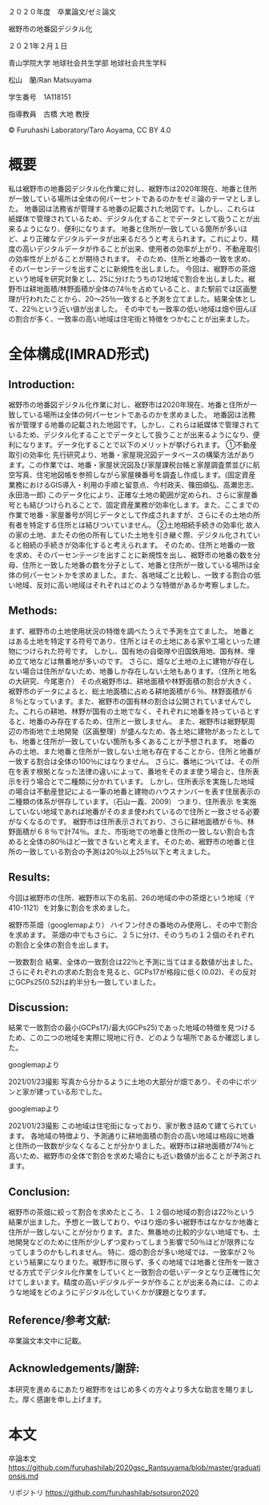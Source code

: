 ２０２０年度　卒業論文/ゼミ論文





裾野市の地番図デジタル化









２０２1年２月１日


青山学院大学 地球社会共生学部 地球社会共生学科

松山　蘭/Ran Matsuyama

学生番号　1A118151


指導教員　古橋 大地 教授


© Furuhashi Laboratory/Taro Aoyama, CC BY 4.0

# 概要
私は裾野市の地番図デジタル化作業に対し、裾野市は2020年現在、地番と住所が一致している場所は全体の何パーセントであるのかをゼミ論のテーマとしました。
地番図は法務省が管理する地番の記載された地図です。しかし、これらは紙媒体で管理されているため、デジタル化することでデータとして扱うことが出来るようになり、便利になります。
地番と住所が一致している箇所が多いほど、より正確なデジタルデータが出来るだろうと考えられます。これにより、精度の高いデジタルデータが作ることが出来、使用者の効率が上がり、不動産取引の効率性が上がることが期待されます。
そのため、住所と地番の一致を求め、そのパーセンテージを出すことに新規性を出しました。
今回は、裾野市の茶畑という地域を研究対象とし、25に分けたうちの12地域で割合を出しました。裾野市は耕地面積/林野面積が全体の74％を占めていること、また駅前では区画整理が行われたことから、20～25％一致すると予測を立てました。結果全体として、22％という近い値が出ました。
その中でも一致率の低い地域は畑や田んぼの割合が多く、一致率の高い地域は住宅街と特徴をつかむことが出来ました。



# 全体構成(IMRAD形式)

## Introduction:
裾野市の地番図デジタル化作業に対し、裾野市は2020年現在、地番と住所が一致している場所は全体の何パーセントであるのかを求めました。
地番図は法務省が管理する地番の記載された地図です。しかし、これらは紙媒体で管理されているため、デジタル化することでデータとして扱うことが出来るようになり、便利になります。データ化することで以下のメリットが挙げられます。
①不動産取引の効率化
先行研究より、地番・家屋現況図データベースの構築方法があります。この作業では、地番・家屋状況図及び家屋課税台帳と家屋調査票並びに航空写真、住宅地図帳を参照しながら家屋棟番号を調査し作成します。(固定資産業務におけるGIS導入・利用の手順と留意点、今村政夫、篠田順弘、高瀬忠志、永田浩一郎)
このデータ化により、正確な土地の範囲が定められ、さらに家屋番号とも結びつけられることで、固定資産業務が効率化します。また、ここまでの作業で地番・家屋番号が同じデータとして作成されますが、さらにその土地の所有者を特定する住所とは結びついていません。
②土地相続手続きの効率化
故人の家の土地、またその他の所有していた土地を引き継ぐ際、デジタル化されていると相続の手続きが効率化すると考えられます。
そのため、住所と地番の一致を求め、そのパーセンテージを出すことに新規性を出し、裾野市の地番の数を分母、住所と一致した地番の数を分子として、地番と住所が一致している場所は全体の何パーセントかを求めました。また、各地域ごと比較し、一致する割合の低い地域、反対に高い地域はそれぞれはどのような特徴があるか考察しました。
## Methods:
まず、裾野市の土地使用状況の特徴を調べたうえで予測を立てました。
地番とはある土地を特定する符号であり、住所とはその土地にある家や工場といった建物につけられた符号です。
しかし、国有地の自衛隊や旧国鉄用地、国有林、埋め立て地などは無番地が多いのです。
さらに、畑など土地の上に建物が存在しない場合は住所がないため、地番しか存在しない土地もあります。（住所と地名の大研究、今尾恵介）
その点裾野市は、耕地面積や林野面積の割合が大きく、裾野市のデータによると、総土地面積に占める耕地面積が６％、林野面積が６８％となっています。また、裾野市の国有林の割合は公開されていませんでした。これらの耕地、林野が国有の土地でなく、それぞれに地番を持っているとすると、地番のみ存在するため、住所と一致しません。
また、裾野市は裾野駅周辺の市街地で土地開発（区画整理）が盛んなため、各土地に建物があったとしても、地番と住所が一致していない箇所も多くあることが予想されます。
地番のみの土地、また地番と住所が一致しない土地も存在することから、住所と地番が一致する割合は全体の100％にはなりません。
さらに、番地については、その所在を表す根拠となった法律の違いによって、番地をそのまま使う場合と、住所表示を行う場合とで二種類に分かれています。
しかし、住所表示を実施した地域の場合は不動産登記による一筆の地番と建物のハウスナンバーを表す住居表示の二種類の体系が併存しています。（石山一義、2009）
つまり、住所表示 を実施していない地域であれば地番がそのまま使われているので住所と一致させる必要がなくなるのです。
裾野市は住所表示されており、さらに耕地面積が６％、林野面積が６８％で計74％。また、市街地での地番と住所の一致しない割合も含めると全体の80％ほど一致できないと考えます。そのため、裾野市の地番と住所の一致している割合の予測は20％以上25％以下と考えました。

## Results:
今回は裾野市の住所、裾野市以下の名前、26の地域の中の茶畑という地域（〒410-1121）を対象に割合を求めました。

裾野市茶畑（googlemapより）
ハイフン付きの番地のみ使用し、その中で割合を求めます。
茶畑の中でもさらに、２５に分け、そのうちの１２個のそれぞれの割合と全体の割合を出します。

一致数割合
結果、全体の一致割合は22％と予測に当てはまる数値が出ました。
さらにそれぞれの求めた割合を見ると、GCPs17が格段に低く(0.02)、その反対にGCPs25(0.52)は約半分も一致していました。


## Discussion:
結果で一致割合の最小(GCPs17)/最大(GCPs25)であった地域の特徴を見つけるため、この二つの地域を実際に現地に行き、どのような場所であるか確認しました。
<GCPs17>

googlemapより

2021/01/23撮影
写真から分かるように土地の大部分が畑であり、その中にポツンと家が建っている形でした。
<GCPs25>

googlemapより

2021/01/23撮影
この地域は住宅街になっており、家が敷き詰めて建てられています。
各地域の特徴より、予測通りに耕地面積の割合の高い地域は格段に地番と住所の一致数が少なくなることが分かりました。裾野市は耕地面積が74％と高いため、裾野市の全体で割合を求めた場合にも近い数値が出ることが予測されます。


## Conclusion:
裾野市の茶畑に絞って割合を求めたところ、１２個の地域の割合は22％という結果が出ました。予想と一致しており、やはり畑の多い裾野市はなかなか地番と住所が一致しないことが分かります。また、無番地の比較的少ない地域でも、土地開発などのために住所が少しずつ変わってしまう影響で50％ほどが限界になってしまうのかもしれません。
特に、畑の割合が多い地域では、一致率が２％という結果になりまりた。裾野市に限らず、多くの地域では地番と住所を一致させる方式でデジタル化作業をしていくと一致割合の低いデータとなり正確性に欠けてしまいます。精度の高いデジタルデータが作ることが出来る為には、このような地域をどのようにデジタル化していくかが課題となります。

## Reference/参考文献:
卒業論文本文中に記載。

## Acknowledgements/謝辞:
本研究を進めるにあたり裾野市をはじめ多くの方々より多大な助言を賜りました。厚く感謝を申し上げます。

# 本文




卒論本文
https://github.com/furuhashilab/2020gsc_Rantsuyama/blob/master/graduationsis.md



リポジトリ
https://github.com/furuhashilab/sotsuron2020
